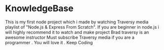 # KnowledgeBase
This is my first node project which i made by watching Traversy media playlist of "Node.js & Express From Scratch".
If you are beginner in node.js i will highly recommend it to watch and make project
Brad traversy is an awesome instructor
Must subscribe Traversy media if you are a programmer . You will love it . Keep Coding
